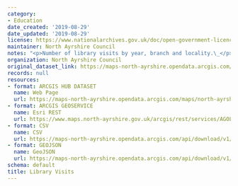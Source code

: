```yaml
---
category:
- Education
date_created: '2019-08-29'
date_updated: '2019-08-29'
license: https://www.nationalarchives.gov.uk/doc/open-government-licence/version/3/
maintainer: North Ayrshire Council
notes: "<p>Number of library visits by year, branch and locality.\_</p>"
organization: North Ayrshire Council
original_dataset_link: https://maps-north-ayrshire.opendata.arcgis.com/maps/north-ayrshire::library-visits
records: null
resources:
- format: ARCGIS HUB DATASET
  name: Web Page
  url: https://maps-north-ayrshire.opendata.arcgis.com/maps/north-ayrshire::library-visits
- format: ARCGIS GEOSERVICE
  name: Esri REST
  url: https://www.maps.north-ayrshire.gov.uk/arcgis/rest/services/AGOL/Open_Data_Portal3/MapServer/30
- format: CSV
  name: CSV
  url: https://maps-north-ayrshire.opendata.arcgis.com/api/download/v1/items/2fdfac8417ea43c9b97bd8fd0cbcc4e3/csv?layers=30
- format: GEOJSON
  name: GeoJSON
  url: https://maps-north-ayrshire.opendata.arcgis.com/api/download/v1/items/2fdfac8417ea43c9b97bd8fd0cbcc4e3/geojson?layers=30
schema: default
title: Library Visits
---
```

